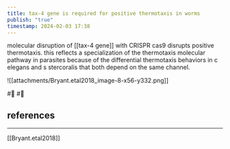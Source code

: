 ```yaml
---
title: tax-4 gene is required for positive thermotaxis in worms
publish: "true"
timestamp: 2024-02-03 17:38
---
```

molecular disruption of [[tax-4 gene]] with CRISPR cas9 disrupts positive thermotaxis. this reflects a specialization of the thermotaxis molecular pathway in parasites because of the differential thermotaxis behaviors in c elegans and s stercoralis that both depend on the same channel. 

![[attachments/Bryant.etal2018_image-8-x56-y332.png]]

#🐛 #🌱 
## references
---
[[Bryant.etal2018]]